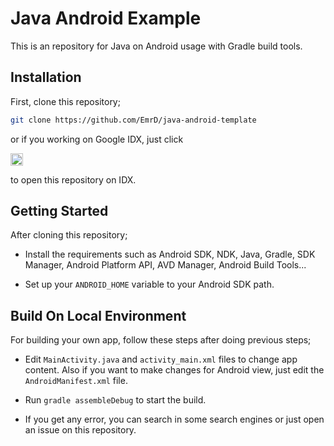 # Java Android Example
This is an repository for Java on Android usage with Gradle build tools.

## Installation

First, clone this repository;

```bash
git clone https://github.com/EmrD/java-android-template
```

or if you working on Google IDX, just click 

<a href="https://idx.google.com/import?url=https%3A%2F%2Fgithub.com%2FEmrD%2Fjava-android-template.git">
  <picture>
    <source
      media="(prefers-color-scheme: dark)"
      srcset="https://cdn.idx.dev/btn/open_light_20.svg">
    <source
      media="(prefers-color-scheme: light)"
      srcset="https://cdn.idx.dev/btn/open_dark_20.svg">
    <img
      height="20"
      alt="Open in IDX"
      src="https://cdn.idx.dev/btn/open_purple_20.svg">
  </picture>
</a></p>
to open this repository on IDX. 

## Getting Started

After cloning this repository; 

- Install the requirements such as Android SDK, NDK, Java, Gradle, SDK Manager, Android Platform API, AVD Manager, Android Build Tools...

- Set up your ```ANDROID_HOME``` variable to your Android SDK path. 

## Build On Local Environment

For building your own app, follow these steps after doing previous steps; 

- Edit `MainActivity.java` and `activity_main.xml` files to change app content. Also if you want to make changes for Android view, just edit the `AndroidManifest.xml` file. 

- Run `gradle assembleDebug` to start the build. 

- If you get any error, you can search in some search engines or just open an issue on this repository.